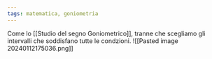 ```yaml
---
tags: matematica, goniometria
---
```

Come lo [[Studio del segno Goniometrico]], tranne che scegliamo gli intervalli che soddisfano tutte le condzioni.
![[Pasted image 20240112175036.png]]